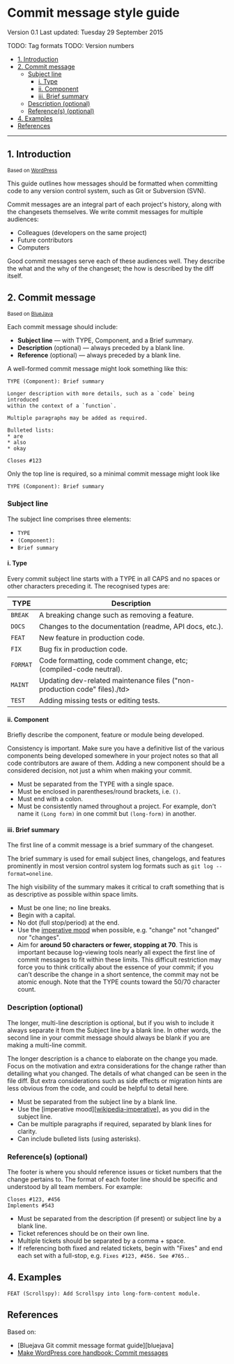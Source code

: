 # Commit message style guide

Version 0.1
Last updated: Tuesday 29 September 2015

TODO: Tag formats
TODO: Version numbers


<!-- MarkdownTOC -->

- [1. Introduction](#1-introduction)
- [2. Commit message](#2-commit-message)
    - [Subject line](#subject-line)
        - [i. Type](#i-type)
        - [ii. Component](#ii-component)
        - [iii. Brief summary](#iii-brief-summary)
    - [Description (optional)](#description-optional)
    - [Reference(s) (optional)](#references-optional)
- [4. Examples](#4-examples)
- [References](#references)

<!-- /MarkdownTOC -->


---


## 1. Introduction

<sub>Based on [WordPress][wordpresscommit]</sub>

This guide outlines how messages should be formatted when committing code to any version control system, such as Git or Subversion (SVN).

Commit messages are an integral part of each project's history, along with the changesets themselves. We write commit messages for multiple audiences: 

* Colleagues (developers on the same project)
* Future contributors
* Computers
 
Good commit messages serve each of these audiences well. They describe the what and the why of the changeset; the how is described by the diff itself.




## 2. Commit message

<sub>Based on [BlueJava][bluejavacommit]</sub>

Each commit message should include:

* **Subject line** — with TYPE, Component, and a Brief summary.
* **Description** (optional) — always preceded by a blank line.
* **Reference** (optional) — always preceded by a blank line.

A well-formed commit message might look something like this:

```
TYPE (Component): Brief summary

Longer description with more details, such as a `code` being introduced
within the context of a `function`.

Multiple paragraphs may be added as required.

Bulleted lists:
* are
* also
* okay

Closes #123
```

Only the top line is required, so a minimal commit message might look like

```
TYPE (Component): Brief summary
```




### Subject line

The subject line comprises three elements:

* `TYPE`
* `(Component):`
* `Brief summary`


#### i. Type

Every commit subject line starts with a TYPE in all CAPS and no spaces or other characters preceding it. The recognised types are:

<table>
    <thead>
        <tr>
            <th>TYPE</th>
            <th>Description</th>
        </tr>
    </thead>
    <tbody>
        <tr>
            <td><code>BREAK</code></td>
            <td>A breaking change such as removing a feature.</td>
        </tr>
        <tr>
            <td><code>DOCS</code></td>
            <td>Changes to the documentation (readme, API docs, etc.).</td>
        </tr>        
        <tr>
            <td><code>FEAT</code></td>
            <td>New feature in production code.</td>
        </tr>
        <tr>
            <td><code>FIX</code></td>
            <td>Bug fix in production code.</td>
        </tr>
        <tr>
            <td><code>FORMAT</code></td>
            <td>Code formatting, code comment change, etc; (compiled-code neutral).</td>
        </tr>
        <tr>
            <td><code>MAINT</code></td>
            <td>Updating dev-related maintenance files ("non-production code" files)./td>
        </tr>
        <tr>
            <td><code>TEST</code></td>
            <td>Adding missing tests or editing tests.</td>
        </tr>        
    </tbody>
</table>


#### ii. Component

Briefly describe the component, feature or module being developed.

Consistency is important. Make sure you have a definitive list of the various components being developed somewhere in your project notes so that all code contributors are aware of them. Adding a new component should be a considered decision, not just a whim when making your commit.

* Must be separated from the TYPE with a single space.
* Must be enclosed in parentheses/round brackets, i.e. `()`.
* Must end with a colon.
* Must be consistently named throughout a project. For example, don't name it `(Long form)` in one commit but `(long-form)` in another.




#### iii. Brief summary

The first line of a commit message is a brief summary of the changeset. 

The brief summary is used for email subject lines, changelogs, and features prominently in most version control system log formats such as `git log --format=oneline`.

The high visibility of the summary makes it critical to craft something that is as descriptive as possible within space limits.

* Must be one line; no line breaks.
* Begin with a capital.
* No dot (full stop/period) at the end.
* Use the [imperative mood][wikipedia-imperative] when possible, e.g. "change" not "changed" nor "changes".
* Aim for **around 50 characters or fewer, stopping at 70**. This is important because log-viewing tools nearly all expect the first line of commit messages to fit within these limits. This difficult restriction may force you to think critically about the essence of your commit; if you can’t describe the change in a short sentence, the commit may not be atomic enough. Note that the TYPE counts toward the 50/70 character count.



### Description (optional)

The longer, multi-line description is optional, but if you wish to include it always separate it from the Subject line by a blank line. In other words, the second line in your commit message should always be blank if you are making a multi-line commit.

The longer description is a chance to elaborate on the change you made. Focus on the motivation and extra considerations for the change rather than detailing what you changed. The details of what changed can be seen in the file diff. But extra considerations such as side effects or migration hints are less obvious from the code, and could be helpful to detail here.

* Must be separated from the subject line by a blank line.
* Use the [imperative mood][[wikipedia-imperative]], as you did in the subject line.
* Can be multiple paragraphs if required, separated by blank lines for clarity.
* Can include bulleted lists (using asterisks).




### Reference(s) (optional)

The footer is where you should reference issues or ticket numbers that the change pertains to. The format of each footer line should be specific and understood by all team members. For example:

```
Closes #123, #456
Implements #543
```

* Must be separated from the description (if present) or subject line by a blank line.
* Ticket references should be on their own line.
* Multiple tickets should be separated by a comma + space.
* If referencing both fixed and related tickets, begin with "Fixes" and end each set with a full-stop, e.g. `Fixes #123, #456. See #765.`.




## 4. Examples

```
FEAT (Scrollspy): Add Scrollspy into long-form-content module.
```




## References

Based on:

* [Bluejava Git commit message format guide][bluejava]
* [Make WordPress core handbook: Commit messages][wordpresscommit]
 
[bluejavacommit]: https://github.com/bluejava/git-commit-guide "Bluejava Git commit message format guide"
[wordpresscommit]: https://make.wordpress.org/core/handbook/best-practices/commit-messages/ "Make WordPress Core commit messages"
[wikipedia-imperative]: https://en.wikipedia.org/wiki/Imperative_mood "The imperative is a grammatical mood that forms commands or requests, including the giving of prohibition or permission, or any other kind of advice or exhortation."
